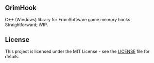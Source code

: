 ## GrimHook
C++ (Windows) library for FromSoftware game memory hooks. Straightforward; WIP.

## License
This project is licensed under the MIT License - see the [LICENSE](LICENSE) file for details.
